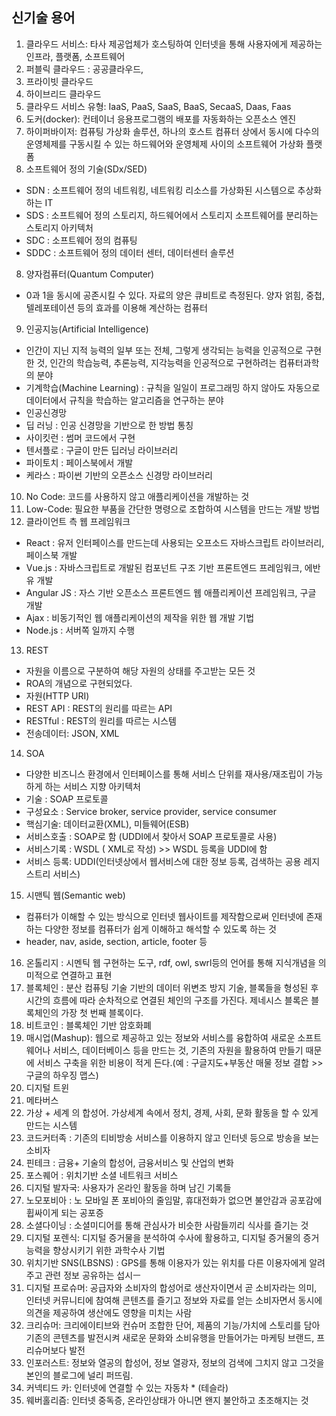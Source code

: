 ##  신기술 용어
1. 클라우드 서비스: 타사 제공업체가 호스팅하여 인터넷을 통해 사용자에게 제공하는 인프라, 플랫폼, 소프트웨어
1. 퍼블릭 클라우드 : 공공클라우드, 
2. 프라이빗 클라우드
3. 하이브리드 클라우드
4. 클라우드 서비스 유형: IaaS, PaaS, SaaS, BaaS, SecaaS, Daas, Faas
5. 도커(docker): 컨테이너 응용프로그램의 배포를 자동화하는 오픈소스 엔진
6. 하이퍼바이저: 컴퓨팅 가상화 솔루션, 하나의 호스트 컴퓨터 상에서 동시에 다수의 운영체제를 구동시킬 수 있는 하드웨어와 운영체제 사이의 소프트웨어 가상화 플랫폼
7. 소프트웨어 정의 기술(SDx/SED)
  - SDN : 소프트웨어 정의 네트워킹, 네트워킹 리소스를 가상화된 시스템으로 추상화하는 IT
  - SDS : 소프트웨어 정의 스토리지, 하드웨어에서 스토리지 소프트웨어를 분리하는 스토리지 아키텍처
  - SDC : 소프트웨어 정의 컴퓨팅
  - SDDC : 소프트웨어 정의 데이터 센터, 데이터센터 솔루션

8. 양자컴퓨터(Quantum Computer)
  - 0과 1을 동시에 공존시킬 수 있다. 자료의 양은 큐비트로 측정된다. 양자 얽힘, 중첩, 텔레포테이션 등의 효과를 이용해 계산하는 컴퓨터

9. 인공지능(Artificial Intelligence)
  - 인간이 지닌 지적 능력의 일부 또는 전체, 그렇게 생각되는 능력을 인공적으로 구현한 것, 인간의 학습능력, 추론능력, 지각능력을 인공적으로 구현하려는 컴퓨터과학의 분야
  - 기계학습(Machine Learning) : 규칙을 일일이 프로그래밍 하지 않아도 자동으로 데이터에서 규칙을 학습하는 알고리즘을 연구하는 분야
  - 인공신경망  
  - 딥 러닝 : 인공 신경망을 기반으로 한 방법 통칭
  - 사이킷런 : 썸머 코드에서 구현
  - 텐서플로 : 구글이 만든 딥러닝 라이브러리
  - 파이토치 : 페이스북에서 개발
  - 케라스 : 파이썬 기반의 오픈소스 신경망 라이브러리

10. No Code: 코드를 사용하지 않고 애플리케이션을 개발하는 것
11. Low-Code: 필요한 부품을 간단한 명령으로 조합하여 시스템을 만드는 개발 방법
12. 클라이언트 측 웹 프레임워크
  - React : 유저 인터페이스를 만드는데 사용되는 오프소드 자바스크립트 라이브러리, 페이스북 개발
  - Vue.js : 자바스크립트로 개발된 컴포넌트 구조 기반 프론트엔드 프레임워크, 에반 유 개발
  - Angular JS : 자스 기반 오픈소스 프론트엔드 웹 애플리케이션 프레임워크, 구글 개발
  - Ajax : 비동기적인 웹 애플리케이션의 제작을 위한 웹 개발 기법
  - Node.js : 서버쪽 일까지 수행

13. REST
  - 자원을 이름으로 구분하여 해당 자원의 상태를 주고받는 모든 것
  - ROA의 개념으로 구현되었다.
  - 자원(HTTP URI)
  - REST API : REST의 원리를 따르는 API
  - RESTful : REST의 원리를 따르는 시스템
  - 전송데이터: JSON, XML

14. SOA
  - 다양한 비즈니스 환경에서 인터페이스를 통해 서비스 단위를 재사용/재조립이 가능하게 하는 서비스 지향 아키텍처
  - 기술 : SOAP 프로토콜
  - 구성요소  : Service broker, service provider, service consumer
  -  핵심기술: 데이터교환(XML), 미들웨어(ESB)
  -  서비스호출 : SOAP로 함 (UDDI에서 찾아서 SOAP 프로토콜로 사용)
  -  서비스기록 : WSDL ( XML로 작성) >> WSDL 등록을 UDDI에 함
  -  서비스 등록: UDDI(인터넷상에서 웹서비스에 대한 정보 등록, 검색하는 공용 레지스트리 서비스)


15. 시맨틱 웹(Semantic web)
  - 컴퓨터가 이해할 수 있는 방식으로 인터넷 웹사이트를 제작함으로써 인터넷에 존재하는 다양한 정보를 컴퓨터가 쉽게 이해하고 해석할 수 있도록 하는 것 
  - header, nav, aside, section, article, footer 등

16. 온톨리지 : 시멘틱 웹 구현하는 도구, rdf, owl, swrl등의 언어를 통해 지식개념을 의미적으로 연결하고 표현
17. 블록체인 : 분산 컴퓨팅 기술 기반의 데이터 위변조 방지 기술, 블록들을 형성된 후 시간의 흐름에 따라 순차적으로 연결된 체인의 구조를 가진다. 제네시스 블록은 블록체인의 가장 첫 번째 블록이다. 
18. 비트코인 : 블록체인 기반 암호화폐
19. 매시업(Mashup): 웹으로 제공하고 있는 정보와 서비스를 융합하여 새로운 소프트웨어나 서비스, 데이터베이스 등을 만드는 것, 기존의 자원을 활용하여 만들기 때문에 서비스 구축을 위한 비용이 적게 든다.(예 : 구글지도+부동산 매물 정보 결합 >> 구글의 하우징 맵스)
20. 디지털 트윈
21. 메타버스
22. 가상 + 세계 의 합성어. 가상세계 속에서 정치, 경제, 사회, 문화 활동을 할 수 있게 만드는 시스템
23. 코드커터족 : 기존의 티비방송 서비스를 이용하지 않고 인터넷 등으로 방송을 보는 소비자
24. 핀테크 : 금융+ 기술의 합성어, 금융서비스 및 산업의 변화
25. 포스퀘어 : 위치기반 소셜 네트워크 서비스
26. 디지털 발자국: 사용자가 온라인 활동을 하며 남긴 기록들
27. 노모포비아 : 노 모바일 폰 포비아의 줄임말, 휴대전화가 없으면 불안감과 공포감에 휩싸이게 되는 공포증
28. 소셜다이닝 : 소셜미디어를 통해 관심사가 비슷한 사람들끼리 식사를 즐기는 것
29. 디지털 포렌식: 디지털 증거물을 분석하여 수사에 활용하고, 디지털 증거물의 증거 능력을 향상시키기 위한 과학수사 기법
30. 위치기반 SNS(LBSNS) : GPS를 통해 이용자가 있는 위치를 다른 이용자에게 알려주고 관련 정보 공유하는 섭시ㅡ
31. 디지털 프로슈머: 공급자와 소비자의 합성어로 생산자이면서 곧 소비자라는 의미, 인터넷 커뮤니티에 참여해 콘텐츠를 즐기고 정보와 자료를 얻는 소비자면서 동시에 의견을 제공하여 생산에도 영향을 미치는 사람
32. 크리슈머: 크리에이티브와 컨슈머 조합한 단어, 제품의 기능/가치에 스토리를 담아 기존의 콘텐츠를 발전시켜 새로운 문화와 소비유행을 만들어가는 마케팅 브랜드, 프리슈머보다 발전
33. 인포러스트: 정보와 열공의 합성어, 정보 열광자, 정보의 검색에 그치지 않고 그것을 본인의 블로그에 널리 퍼뜨림.
34. 커넥티드 카: 인터넷에 연결할 수 있는 자동차 * (테슬라)
35. 웨버홀리즘: 인터넷 중독증, 온라인상태가 아니면 왠지 불안하고 초조해지는 것
